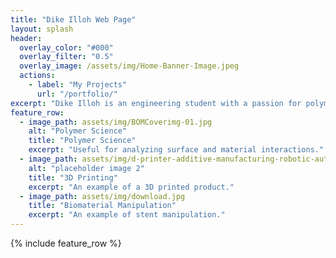 ```yaml
---
title: "Dike Illoh Web Page"
layout: splash
header:
  overlay_color: "#000"
  overlay_filter: "0.5"
  overlay_image: /assets/img/Home-Banner-Image.jpeg
  actions:
    - label: "My Projects"
      url: "/portfolio/"
excerpt: "Dike Illoh is an engineering student with a passion for polymer science and manufacturing methods This website is used to demonstrate the abilities and work that Dike has achieved."
feature_row:
  - image_path: assets/img/BOMCoverimg-01.jpg
    alt: "Polymer Science"
    title: "Polymer Science"
    excerpt: "Useful for analyzing surface and material interactions."
  - image_path: assets/img/d-printer-additive-manufacturing-robotic-automation-technology-181843395.webp
    alt: "placeholder image 2"
    title: "3D Printing"
    excerpt: "An example of a 3D printed product."
  - image_path: assets/img/download.jpg
    title: "Biomaterial Manipulation"
    excerpt: "An example of stent manipulation."
---
```


{% include feature_row %}

